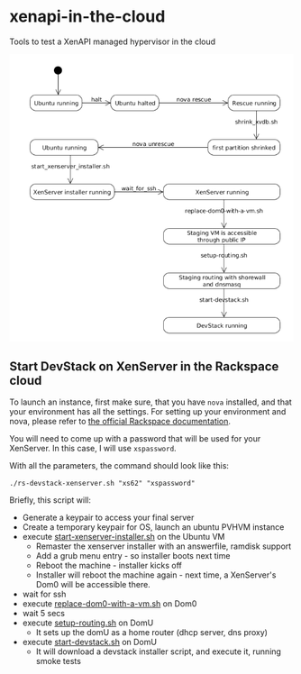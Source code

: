 xenapi-in-the-cloud
===================

Tools to test a XenAPI managed hypervisor in the cloud

![state diagram](doc/state_diagram.png)

## Start DevStack on XenServer in the Rackspace cloud

To launch an instance, first make sure, that you have `nova` installed, and
that your environment has all the settings. For setting up your environment
and nova, please refer to [the official Rackspace documentation](http://docs.rackspace.com/servers/api/v2/cs-gettingstarted/content/section_gs_install_nova.html).

You will need to come up with a password that will be used for your XenServer.
In this case, I will use `xspassword`.

With all the parameters, the command should look like this:

    ./rs-devstack-xenserver.sh "xs62" "xspassword"

Briefly, this script will:

 - Generate a keypair to access your final server
 - Create a temporary keypair for OS, launch an ubuntu PVHVM instance
 - execute [start-xenserver-installer.sh](start-xenserver-installer.sh) on the Ubuntu VM
    - Remaster the xenserver installer with an answerfile, ramdisk support
    - Add a grub menu entry - so installer boots next time
    - Reboot the machine - installer kicks off
    - Installer will reboot the machine again - next time, a XenServer's Dom0 will be accessible there.
 - wait for ssh
 - execute [replace-dom0-with-a-vm.sh](replace-dom0-with-a-vm.sh) on Dom0
 - wait 5 secs
 - execute [setup-routing.sh](setup-routing.sh) on DomU
    - It sets up the domU as a home router (dhcp server, dns proxy)
 - execute [start-devstack.sh](start-devstack.sh) on DomU
    - It will download a devstack installer script, and execute it, running smoke tests
